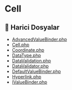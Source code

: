 # Cell

<!--Index-->

## 📂 Harici Dosyalar

- [AdvancedValueBinder.php](./AdvancedValueBinder.php)
- [Cell.php](./Cell.php)
- [Coordinate.php](./Coordinate.php)
- [DataType.php](./DataType.php)
- [DataValidation.php](./DataValidation.php)
- [DataValidator.php](./DataValidator.php)
- [DefaultValueBinder.php](./DefaultValueBinder.php)
- [Hyperlink.php](./Hyperlink.php)
- [IValueBinder.php](./IValueBinder.php)

<!--Index-->
